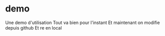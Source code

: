 # demo
Une demo d'utilisation
Tout va bien pour l'instant
Et maintenant on modifie depuis github
Et re en local
